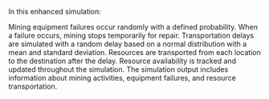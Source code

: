 In this enhanced simulation:

Mining equipment failures occur randomly with a defined probability. When a failure occurs, mining stops temporarily for repair.
Transportation delays are simulated with a random delay based on a normal distribution with a mean and standard deviation. Resources are transported from each location to the destination after the delay.
Resource availability is tracked and updated throughout the simulation.
The simulation output includes information about mining activities, equipment failures, and resource transportation.
